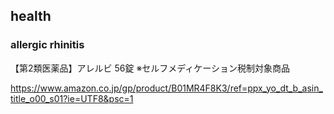 ## health

### allergic rhinitis

【第2類医薬品】アレルビ 56錠 ※セルフメディケーション税制対象商品

https://www.amazon.co.jp/gp/product/B01MR4F8K3/ref=ppx_yo_dt_b_asin_title_o00_s01?ie=UTF8&psc=1

